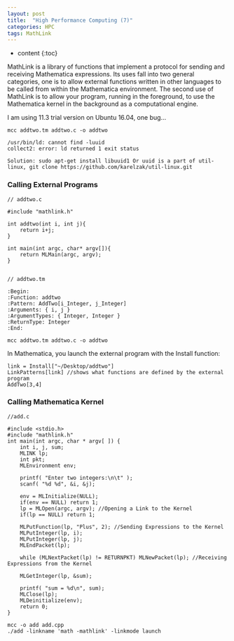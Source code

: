 ```yaml
---
layout: post
title:  "High Performance Computing (7)"
categories: HPC
tags: MathLink
--- 
```


* content
{:toc}

MathLink is a library of functions that implement a protocol for sending and receiving Mathematica expressions. Its uses fall into two general categories, one is to allow external functions written in other languages to be called from within the Mathematica environment. The second use of MathLink is to allow your program, running in the foreground, to use the Mathematica kernel in the background as a computational engine.




I am using 11.3 trial version on Ubuntu 16.04, one bug...
```
mcc addtwo.tm addtwo.c -o addtwo

/usr/bin/ld: cannot find -luuid
collect2: error: ld returned 1 exit status

Solution: sudo apt-get install libuuid1 Or uuid is a part of util-linux, git clone https://github.com/karelzak/util-linux.git 
```


### **Calling External Programs**

```
// addtwo.c

#include "mathlink.h"

int addtwo(int i, int j){
    return i+j;
}

int main(int argc, char* argv[]){
    return MLMain(argc, argv);
}


// addtwo.tm

:Begin:
:Function: addtwo
:Pattern: AddTwo[i_Integer, j_Integer]
:Arguments: { i, j }
:ArgumentTypes: { Integer, Integer }
:ReturnType: Integer
:End:

mcc addtwo.tm addtwo.c -o addtwo
```

In Mathematica, you launch the external program with the Install function:
```
link = Install["~/Desktop/addtwo"]
LinkPatterns[link] //shows what functions are defined by the external program
AddTwo[3,4]
```

### **Calling Mathematica Kernel**

```
//add.c

#include <stdio.h>
#include "mathlink.h"
int main(int argc, char * argv[ ]) {
    int i, j, sum;
    MLINK lp;
    int pkt;
    MLEnvironment env;

    printf( "Enter two integers:\n\t" );
    scanf( "%d %d", &i, &j);

    env = MLInitialize(NULL);
    if(env == NULL) return 1;
    lp = MLOpen(argc, argv); //Opening a Link to the Kernel
    if(lp == NULL) return 1;

    MLPutFunction(lp, "Plus", 2); //Sending Expressions to the Kernel
    MLPutInteger(lp, i);
    MLPutInteger(lp, j);
    MLEndPacket(lp);

    while (MLNextPacket(lp) != RETURNPKT) MLNewPacket(lp); //Receiving Expressions from the Kernel

    MLGetInteger(lp, &sum);

    printf( "sum = %d\n", sum);
    MLClose(lp);
    MLDeinitialize(env);
    return 0;
}

mcc -o add add.cpp
./add -linkname 'math -mathlink' -linkmode launch
```